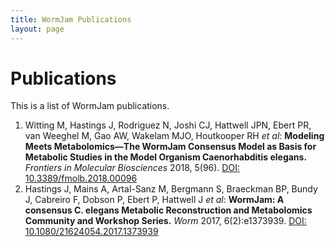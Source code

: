 ```yaml
---
title: WormJam Publications
layout: page
---
```


# Publications

This is a list of WormJam publications.

1. Witting M, Hastings J, Rodriguez N, Joshi CJ, Hattwell JPN, Ebert PR, van Weeghel M, Gao AW, Wakelam MJO, Houtkooper RH *et al*: **Modeling Meets Metabolomics—The WormJam Consensus Model as Basis for Metabolic Studies in the Model Organism Caenorhabditis elegans.** *Frontiers in Molecular Biosciences* 2018, 5(96). [DOI: 10.3389/fmolb.2018.00096](https://doi.org/10.3389/fmolb.2018.00096)
2. Hastings J, Mains A, Artal-Sanz M, Bergmann S, Braeckman BP, Bundy J, Cabreiro F, Dobson P, Ebert P, Hattwell J *et al*: **WormJam: A consensus C. elegans Metabolic Reconstruction and Metabolomics Community and Workshop Series.** *Worm* 2017, 6(2):e1373939. [DOI: 10.1080/21624054.2017.1373939](https://doi.org/10.1080/21624054.2017.1373939)